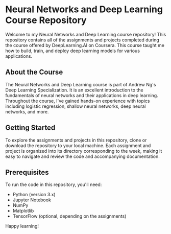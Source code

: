 # Neural Networks and Deep Learning Course Repository

Welcome to my Neural Networks and Deep Learning course repository! This repository contains all of the assignments and projects completed during the course offered by DeepLearning.AI on Coursera. This course taught me how to build, train, and deploy deep learning models for various applications.

## About the Course

The Neural Networks and Deep Learning course is part of Andrew Ng's Deep Learning Specialization. It is an excellent introduction to the fundamentals of neural networks and their applications in deep learning. Throughout the course, I've gained hands-on experience with topics including logistic regression, shallow neural networks, deep neural networks, and more.

## Getting Started

To explore the assignments and projects in this repository, clone or download the repository to your local machine. Each assignment and project is organized into its directory corresponding to the week, making it easy to navigate and review the code and accompanying documentation.

## Prerequisites

To run the code in this repository, you'll need:

- Python (version 3.x)
- Jupyter Notebook
- NumPy
- Matplotlib
- TensorFlow (optional, depending on the assignments)

Happy learning!
